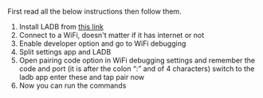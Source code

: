 First read all the below instructions then follow them.

1. Install LADB from [this link](https://filehorst.de/d/ezDispuA)
2. Connect to a WiFi, doesn't matter if it has internet or not
3. Enable developer option and go to WiFi debugging
4. Split settings app and LADB
5. Open pairing code option in WiFi debugging settings and remember the code and port (it is after the colon “:” and of 4 characters) switch to the ladb app enter these and tap pair now
6. Now you can run the commands

